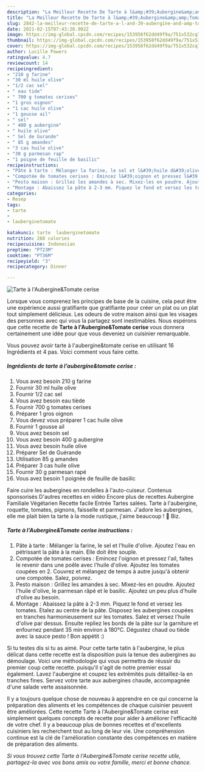 ```yaml
---
description: "La Meilleur Recette De Tarte à l&amp;#39;Aubergine&amp;amp;Tomate cerise"
title: "La Meilleur Recette De Tarte à l&amp;#39;Aubergine&amp;amp;Tomate cerise"
slug: 2842-la-meilleur-recette-de-tarte-a-l-and-39-aubergine-and-amp-tomate-cerise
date: 2021-02-15T07:43:20.902Z
image: https://img-global.cpcdn.com/recipes/153958f62dd49f9a/751x532cq70/tarte-a-lauberginetomate-cerise-photo-principale-de-la-recette.jpg
thumbnail: https://img-global.cpcdn.com/recipes/153958f62dd49f9a/751x532cq70/tarte-a-lauberginetomate-cerise-photo-principale-de-la-recette.jpg
cover: https://img-global.cpcdn.com/recipes/153958f62dd49f9a/751x532cq70/tarte-a-lauberginetomate-cerise-photo-principale-de-la-recette.jpg
author: Lucille Powers
ratingvalue: 4.7
reviewcount: 14
recipeingredient:
- "210 g farine"
- "30 ml huile olive"
- "1/2 cac sel"
- " eau tide"
- " 700 g tomates cerises"
- "1 gros oignon"
- "1 cac huile olive"
- "1 gousse ail"
- " sel"
- " 400 g aubergine"
- " huile olive"
- " Sel de Gurande"
- " 85 g amandes"
- "3 cas huile olive"
- "30 g parmesan rap"
- "1 poigne de feuille de basilic"
recipeinstructions:
- "Pâte à tarte : Mélanger la farine, le sel et l&#39;huile d&#39;olive. Ajoutez l&#39;eau en pétrissant la pâte à la main. Elle doit être souple."
- "Compotée de tomates cerises : Emincez l&#39;oignon et pressez l&#39;ail, faites le revenir dans une poêle avec l&#39;huile d&#39;olive. Ajoutez les tomates coupées en 2. Couvrez et mélangez de temps à autre jusqu&#39;à obtenir une compotée. Salez, poivrez."
- "Pesto maison : Grillez les amandes à sec. Mixez-les en poudre. Ajoutez l&#39;huile d&#39;olive, le parmesan râpé et le basilic. Ajoutez un peu plus d&#39;huile d&#39;olive au besoin."
- "Montage : Abaissez la pâte à 2-3 mm. Piquez le fond et versez les tomates. Etalez au centre de la pâte. Disposez les aubergines coupées en tranches harmonieusement sur les tomates. Salez et versez l&#39;huile d&#39;olive par dessus. Ensuite repliez les bords de la pâte sur la garniture et enfournez pendant 35 min environ à 180°C. Dégustez chaud ou tiède avec la sauce pesto ! Bon appétit :)"
categories:
- Resep
tags:
- tarte
- 
- lauberginetomate

katakunci: tarte  lauberginetomate 
nutrition: 268 calories
recipecuisine: Indonesian
preptime: "PT23M"
cooktime: "PT36M"
recipeyield: "3"
recipecategory: Dinner

---
```



![Tarte à l&#39;Aubergine&amp;Tomate cerise](https://img-global.cpcdn.com/recipes/153958f62dd49f9a/751x532cq70/tarte-a-lauberginetomate-cerise-photo-principale-de-la-recette.jpg)

Lorsque vous comprenez les principes de base de la cuisine, cela peut être une expérience aussi gratifiante que gratifiante pour créer un plat ou un plat tout simplement délicieux. Les odeurs de votre maison ainsi que les visages des personnes avec qui vous la partagez sont inestimables. Nous espérons que cette recette de <strong> Tarte à l&#39;Aubergine&amp;Tomate cerise </strong> vous donnera certainement une idée pour que vous deveniez un cuisinier remarquable.

<!--inarticleads1-->

Vous pouvez avoir tarte à l&#39;aubergine&amp;tomate cerise en utilisant 16 Ingrédients et 4 pas. Voici comment vous faire cette.

##### Ingrédients de tarte à l&#39;aubergine&amp;tomate cerise :

1. Vous avez besoin 210 g farine
1. Fournir 30 ml huile olive
1. Fournir 1/2 cac sel
1. Vous avez besoin  eau tiède
1. Fournir  700 g tomates cerises
1. Préparer 1 gros oignon
1. Vous devez vous préparer 1 cac huile olive
1. Fournir 1 gousse ail
1. Vous avez besoin  sel
1. Vous avez besoin  400 g aubergine
1. Vous avez besoin  huile olive
1. Préparer  Sel de Guérande
1. Utilisation  85 g amandes
1. Préparer 3 cas huile olive
1. Fournir 30 g parmesan rapé
1. Vous avez besoin 1 poignée de feuille de basilic


Faire cuire les aubergines en rondelles à l&#39;auto-cuiseur. Contenus sponsorisés D&#39;autres recettes en vidéo Encore plus de recettes Aubergine Familiale Végétarien Recette facile Entrée Tartes salées. Tarte à l&#39;aubergine, roquette, tomates, pignons, faisselle et parmesan. J&#39;adore les aubergines, elle me plait bien ta tarte à la mode rustique, j&#39;aime beaucoup ! 🙂 Biz. 

<!--inarticleads2-->

##### Tarte à l&#39;Aubergine&amp;Tomate cerise instructions :

1. Pâte à tarte : Mélanger la farine, le sel et l&#39;huile d&#39;olive. Ajoutez l&#39;eau en pétrissant la pâte à la main. Elle doit être souple.
1. Compotée de tomates cerises : Emincez l&#39;oignon et pressez l&#39;ail, faites le revenir dans une poêle avec l&#39;huile d&#39;olive. Ajoutez les tomates coupées en 2. Couvrez et mélangez de temps à autre jusqu&#39;à obtenir une compotée. Salez, poivrez.
1. Pesto maison : Grillez les amandes à sec. Mixez-les en poudre. Ajoutez l&#39;huile d&#39;olive, le parmesan râpé et le basilic. Ajoutez un peu plus d&#39;huile d&#39;olive au besoin.
1. Montage : Abaissez la pâte à 2-3 mm. Piquez le fond et versez les tomates. Etalez au centre de la pâte. Disposez les aubergines coupées en tranches harmonieusement sur les tomates. Salez et versez l&#39;huile d&#39;olive par dessus. Ensuite repliez les bords de la pâte sur la garniture et enfournez pendant 35 min environ à 180°C. Dégustez chaud ou tiède avec la sauce pesto ! Bon appétit :)


Si tu testes dis si tu as aimé. Pour cette tarte tatin à l&#39;aubergine, le plus délicat dans cette recette est la disposition puis la tenue des aubergines au démoulage. Voici une méthodologie qui vous permettra de réussir du premier coup cette recette. puisqu&#39;il s&#39;agit de notre premier essai également. Lavez l&#39;aubergine et coupez les extrémités puis détaillez-la en tranches fines. Servez votre tarte aux aubergines chaude, accompagnée d&#39;une salade verte assaisonnée. 

<!--inarticleads1-->

<p>
Il y a toujours quelque chose de nouveau à apprendre en ce qui concerne la préparation des aliments et les compétences de chaque cuisinier peuvent être améliorées. Cette recette Tarte à l&#39;Aubergine&amp;Tomate cerise est simplement quelques concepts de recette pour aider à améliorer l'efficacité de votre chef. Il y a beaucoup plus de bonnes recettes et d'excellents cuisiniers les recherchent tout au long de leur vie. Une compréhension continue est la clé de l'amélioration constante des compétences en matière de préparation des aliments.
</p>

<p>
<i>Si vous trouvez cette Tarte à l&#39;Aubergine&amp;Tomate cerise recette utile, partagez-la avec vos bons amis ou votre famille, merci et bonne chance.</i>
</p>
